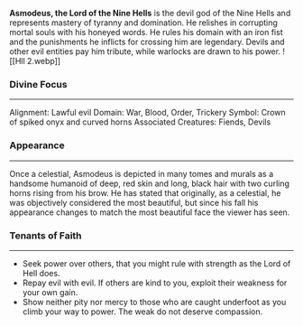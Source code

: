 **Asmodeus, the Lord of the Nine Hells** is the devil god of the Nine Hells and represents mastery of tyranny and domination. He relishes in corrupting mortal souls with his honeyed words. He rules his domain with an iron fist and the punishments he inflicts for crossing him are legendary. Devils and other evil entities pay him tribute, while warlocks are drawn to his power.
![[Hll 2.webp]]
### Divine Focus
---
Alignment: Lawful evil
Domain: War, Blood, Order, Trickery
Symbol: Crown of spiked onyx and curved horns
Associated Creatures: Fiends, Devils
### Appearance
------
Once a celestial, Asmodeus is depicted in many tomes and murals as a handsome humanoid of deep, red skin and long, black hair with two curling horns rising from his brow. He has stated that originally, as a celestial, he was objectively considered the most beautiful, but since his fall his appearance changes to match the most beautiful face the viewer has seen.
### Tenants of Faith
---
- Seek power over others, that you might rule with strength as the Lord of Hell does.
- Repay evil with evil. If others are kind to you, exploit their weakness for your own gain.
- Show neither pity nor mercy to those who are caught underfoot as you climb your way to power. The weak do not deserve compassion.
